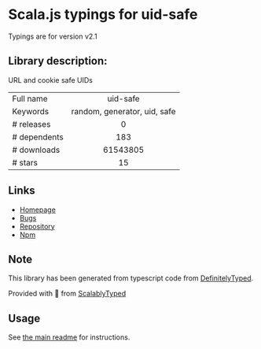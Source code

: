 
# Scala.js typings for uid-safe

Typings are for version v2.1

## Library description:
URL and cookie safe UIDs

|                    |                 |
| ------------------ | :-------------: |
| Full name          | uid-safe |
| Keywords           | random, generator, uid, safe |
| # releases         | 0 |
| # dependents       | 183 |
| # downloads        | 61543805 |
| # stars            | 15 |

## Links
- [Homepage](https://github.com/crypto-utils/uid-safe#readme)
- [Bugs](https://github.com/crypto-utils/uid-safe/issues)
- [Repository](https://github.com/crypto-utils/uid-safe)
- [Npm](https://www.npmjs.com/package/uid-safe)
    


## Note
This library has been generated from typescript code from [DefinitelyTyped](https://definitelytyped.org).

Provided with :purple_heart: from [ScalablyTyped](https://github.com/oyvindberg/ScalablyTyped)

## Usage
See [the main readme](../../readme.md) for instructions.


